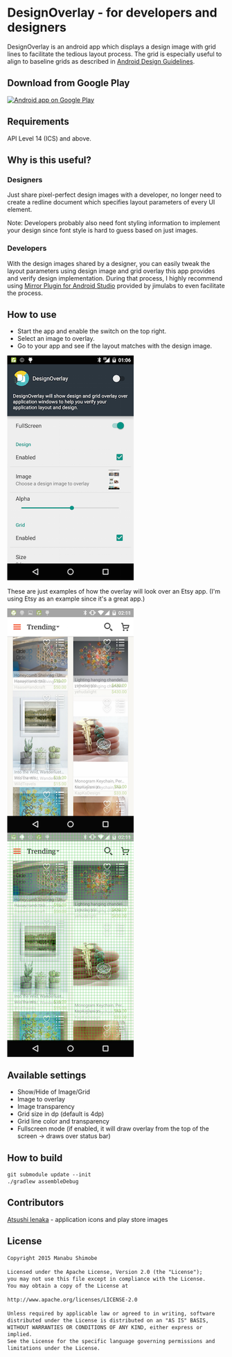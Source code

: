DesignOverlay - for developers and designers
===============
DesignOverlay is an android app which displays a design image with grid lines to facilitate the tedious layout process.
The grid is especially useful to align to baseline grids as described in [Android Design Guidelines][1].

Download from Google Play
-------------------------

<a href="https://play.google.com/store/apps/details?id=com.ms_square.android.design.overlay">
  <img alt="Android app on Google Play"
       src="https://developer.android.com/images/brand/en_app_rgb_wo_45.png" />
</a>

Requirements
-------------
API Level 14 (ICS) and above.

Why is this useful?
---------------------
### Designers
Just share pixel-perfect design images with a developer, no longer need to create a redline document which specifies layout parameters of every UI element.

Note: 
Developers probably also need font styling information to implement your design since font style is hard to guess based on just images.

### Developers
With the design images shared by a designer, you can easily tweak the layout parameters using design image and grid overlay this app provides and verify design implementation. During that process, I highly recommend using [Mirror Plugin for Android Studio][2] provided by jimulabs to even facilitate the process.

How to use
------------
- Start the app and enable the switch on the top right.
- Select an image to overlay.
- Go to your app and see if the layout matches with the design image.

<img alt="app screenshot" src="art/app_screenshot.png" />

These are just examples of how the overlay will look over an Etsy app.
(I'm using Etsy as an example since it's a great app.)

<img alt="screenshot1" src="art/screenshot_1.png" style="display:block;margin-right:10px;"/>
<img alt="screenshot2" src="art/screenshot_2.png" style="display:block"/>

Available settings
---------------------
- Show/Hide of Image/Grid
- Image to overlay
- Image transparency
- Grid size in dp (default is 4dp)
- Grid line color and transparency
- Fullscreen mode (if enabled, it will draw overlay from the top of the screen -> draws over status bar)

How to build
-------------

```
git submodule update --init
./gradlew assembleDebug
```

Contributors
-------------
[Atsushi Ienaka][3] - application icons and play store images

License
----------

    Copyright 2015 Manabu Shimobe

    Licensed under the Apache License, Version 2.0 (the "License");
    you may not use this file except in compliance with the License.
    You may obtain a copy of the License at

    http://www.apache.org/licenses/LICENSE-2.0

    Unless required by applicable law or agreed to in writing, software
    distributed under the License is distributed on an "AS IS" BASIS,
    WITHOUT WARRANTIES OR CONDITIONS OF ANY KIND, either express or implied.
    See the License for the specific language governing permissions and
    limitations under the License.

[1]: http://www.google.com/design/spec/layout/metrics-keylines.html#
[2]: http://jimulabs.com/
[3]: https://dribbble.com/ATSUBOYYY
